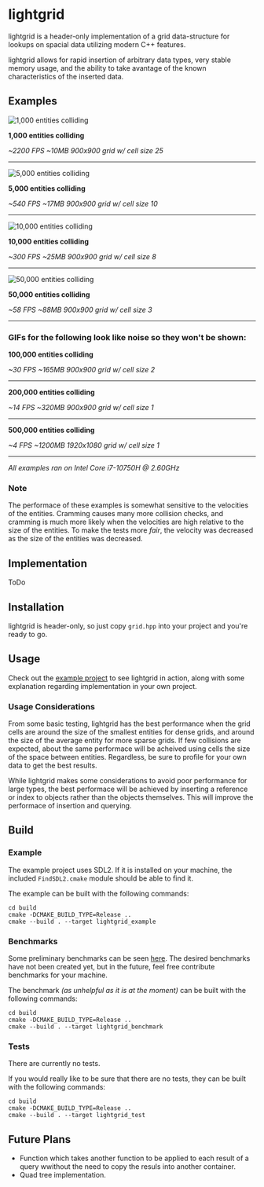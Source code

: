 # lightgrid

lightgrid is a header-only implementation of a grid data-structure for lookups on spacial data utilizing modern C++ features.

lightgrid allows for rapid insertion of arbitrary data types, very stable memory usage, and the ability to take avantage of the known characteristics of the inserted data.

## Examples 


![1,000 entities colliding](./example/gifs/grid_example_1000.gif)

**1,000 entities colliding**

*~2200 FPS ~10MB 900x900 grid w/ cell size 25*

---
![5,000 entities colliding](./example/gifs/grid_example_5000.gif)

**5,000 entities colliding**

*~540 FPS ~17MB 900x900 grid w/ cell size 10*

---

![10,000 entities colliding](./example/gifs/grid_example_10000.gif)

**10,000 entities colliding**

*~300 FPS ~25MB 900x900 grid w/ cell size 8*

---

![50,000 entities colliding](./example/gifs/grid_example_50000.gif)

**50,000 entities colliding**

*~58 FPS ~88MB 900x900 grid w/ cell size 3*

---

### **GIFs for the following look like noise so they won't be shown:**

**100,000 entities colliding**

*~30 FPS ~165MB 900x900 grid w/ cell size 2*

---

**200,000 entities colliding**

*~14 FPS ~320MB 900x900 grid w/ cell size 1*

---

**500,000 entities colliding**

*~4 FPS ~1200MB 1920x1080 grid w/ cell size 1*

---

*All examples ran on Intel Core i7-10750H @ 2.60GHz*

### Note

The performace of these examples is somewhat sensitive to the velocities of the entities. Cramming causes many more collision checks, and cramming is much more likely when the velocities are high relative to the size of the entities. To make the tests more *fair*, the velocity was decreased as the size of the entities was decreased.

## Implementation

ToDo

## Installation

lightgrid is header-only, so just copy `grid.hpp` into your project and you're ready to go.

## Usage

Check out the [example project](./example/lightgrid_example.cpp) to see lightgrid in action, along with some explanation regarding implementation in your own project.

### Usage Considerations

From some basic testing, lightgrid has the best performance when the grid cells are around the size of the smallest entities for dense grids, and around the size of the average entity for more sparse grids. If few collisions are expected, about the same performace will be acheived using cells the size of the space between entities. Regardless, be sure to profile for your own data to get the best results.

While lightgrid makes some considerations to avoid poor performance for large types, the best performace will be achieved by inserting a reference or index to objects rather than the objects themselves. This will improve the performace of insertion and querying.

## Build

### Example

The example project uses SDL2. If it is installed on your machine, the included `FindSDL2.cmake` module should be able to find it.

The example can be built with the following commands:

```console
cd build
cmake -DCMAKE_BUILD_TYPE=Release ..
cmake --build . --target lightgrid_example
```

### Benchmarks

Some preliminary benchmarks can be seen [here](./test/benchmark/README.md). The desired benchmarks have not been created yet, but in the future, feel free contribute benchmarks for your machine.

The benchmark *(as unhelpful as it is at the moment)* can be built with the following commands:

```console
cd build
cmake -DCMAKE_BUILD_TYPE=Release ..
cmake --build . --target lightgrid_benchmark
```

### Tests

There are currently no tests.

If you would really like to be sure that there are no tests, they can be built with the following commands:

```console
cd build
cmake -DCMAKE_BUILD_TYPE=Release ..
cmake --build . --target lightgrid_test
```

## Future Plans

- Function which takes another function to be applied to each result of a query wwithout the need to copy the resuls into another container.
- Quad tree implementation.
